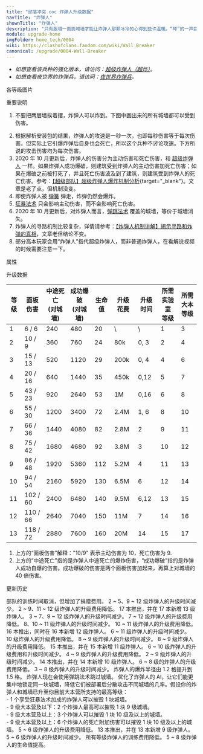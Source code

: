 ```yaml
---
title: "部落冲突 coc 炸弹人升级数据"
navTitle: "炸弹人"
shownTitle: "炸弹人"
description: "只有轰塌一面面城墙才能让炸弹人那颗冰冷的心得到些许温暖。“砰”的一声巨响，他们为您的地面部队开道！"
module: upgrade-home
imgFolder: home_tech/0004
wiki: https://clashofclans.fandom.com/wiki/Wall_Breaker
canonical: /upgrade/0004-Wall-Breaker
---
```


- *如想查看该兵种的强化版本，请访问：[超级炸弹人（超炸）](/upgrade/0603-Super-Wall-Breaker)。*
- *如想查看夜世界的炸弹兵，请访问：[夜世界炸弹兵](/upgrade/1004-Bomber)。*

<UnitInfo :folder="$frontmatter.imgFolder" imgSrc="Wall_Breaker_info.png" :imgAlt="$frontmatter.navTitle" :description="$frontmatter.description" />

<SmallTitle>各等级图片</SmallTitle>

<Panel>
    <UnitImgGroup :folder="$frontmatter.imgFolder">
        <UnitImg imgTitle="1 - 2 级" imgSrc="Wall_Breaker1.png" />
        <UnitImg imgTitle="3 - 4 级" imgSrc="Wall_Breaker3.png" />
        <UnitImg imgTitle="5 级" imgSrc="Wall_Breaker5.png" />
        <UnitImg imgTitle="6 级" imgSrc="Wall_Breaker6.png" />
        <UnitImg imgTitle="7 - 9 级" imgSrc="Wall_Breaker7.png" />
        <UnitImg imgTitle="10 级" imgSrc="Wall_Breaker10.png" />
        <UnitImg imgTitle="11 级" imgSrc="Wall_Breaker11.png" />
        <UnitImg imgTitle="12 级" imgSrc="Wall_Breaker12.png" />
        <UnitImg imgTitle="13 级" imgSrc="Wall_Breaker13.png" imgHd="Wall_Breaker13.png" />
    </UnitImgGroup>
</Panel>

<SmallTitle>重要说明</SmallTitle>

1. 不要把两层墙挨着摆，炸弹人可以炸到。下图中画出来的所有城墙都可以受到伤害。

<Pic src="/upgrade/description/Breaking_Walls_2.jpg" caption="炸弹人的伤害范围" :lazyLoading="false" maxWidth="10rem" width="284" height="228" />

2. 根据解析安装包的结果，炸弹人的攻速是一秒一次，也即每秒伤害等于每次伤害。但实际上它引爆炸弹后自身也会死亡，所以这个兵种不讨论攻速。下方所说的攻击伤害均为每次伤害。
3. 2020 年 10 月更新后，炸弹人的伤害分为主动伤害和死亡伤害，和 [超级炸弹人](/upgrade/0603-Super-Wall-Breaker) 一样。如果炸弹人成功爆破，则建筑受到炸弹人的主动伤害加死亡伤害；如果在爆破之前被打死了，并且死亡伤害波及到了建筑，则建筑受到炸弹人的死亡伤害。参考：[【超级部队】超级炸弹人爆炸机制分析](/p/1279){target="_blank"}。文章是老了点，但机制没变。
4. 即使炸弹人被 [弹簧](/upgrade/0381-Spring-Trap) 弹走，炸弹仍然会爆炸。
5. [狂暴法术](/upgrade/0102-Rage-Spell) 只会影响主动伤害，而不会影响死亡伤害。
6. 2020 年 10 月更新后，对炸弹人而言，[弹跳法术](/upgrade/0103-Jump-Spell) 覆盖的城墙，等价于城墙消失。
7. 炸弹人的寻路机制比较复杂，详情请参考：[【炸弹人机制讲解】揭示寻路和炸弹的真相](/p/1957)，文章老但结论不变。
8. 部分高本玩家会用“炸弹人”指代超级炸弹人，而非普通炸弹人，在看解说视频的时候需要注意一下。

<SmallTitle>属性</SmallTitle>

<UnitProperties>
    <UnitProperty pKey="攻击偏好" pValue="城墙 (40 倍伤害)" />
    <UnitProperty pKey="伤害类型" pValue="范围伤害 (仅地面)" />
    <UnitProperty pKey="占据人口" pValue="2" />
    <UnitProperty pKey="移动速度" pValue="3 格/秒" />
    <UnitProperty pKey="到达目标后的停顿时间" pValue="1 秒" />
    <UnitProperty pKey="攻击距离" pValue="0.5 格" />
    <UnitProperty pKey="主动伤害爆炸半径" pValue="0.8 格" />
    <UnitProperty pKey="死亡伤害爆炸半径" pValue="1.5 格" />
    <UnitProperty pKey="所需训练营等级" pValue="5" />
    <UnitProperty pKey="所需大本等级" pValue="3" />
    <UnitProperty pKey="训练时间" pValue="无" trainingSystem="2025" />
    <UnitProperty pKey="捐赠费用" pValue="1,1,3000,Elixir" :isDonationCost="true" />
</UnitProperties>

<SmallTitle>升级数据</SmallTitle>

<script setup>
const tableExtraInfo = [
    {
        "column": 5,
        "type": "cost",
        "gpClass": "research",
        "icon": "Elixir"
    },
    {
        "column": 6,
        "type": "time",
        "gpClass": "research"
    }
];
</script>

<UnitTable :tableExtraInfo="tableExtraInfo">

| 等级 |  面板伤害 | 中途死亡<br>(对城墙)|成功爆破<br>(对城墙) | 生命值 | 升级花费 | 升级时间 |所需实验室<br>等级|所需<br>大本等级|
|  --- | -------- |         ---        |        ---        |   ---  |    ---  |    ---   |       ---      |      ---      |
|   1  |   6 / 6  |         240        |         480       |    20  |   \     |     \    |        1       |       3       |
|   2  |  10 / 9  |         360        |         760       |    24  |    80k  |   0, 3   |        2       |       4       |
|   3  |  15 / 13 |         520        |        1120       |    29  |   200k  |   0, 4   |        4       |       6       |
|   4  |  20 / 16 |         640        |        1440       |    35  |   450k  |   0,12   |        5       |       7       |
|   5  |  43 / 23 |         920        |        2640       |    53  |     1M  |   0,16   |        6       |       8       |
|   6  |  55 / 30 |         1200       |        3400       |    72  |   2.4M  |   1, 6   |        8       |      10       |
|   7  |  66 / 36 |         1440       |        4080       |    82  |   2.8M  |   2      |        9       |      11       |
|   8  |  75 / 42 |         1680       |        4680       |    92  |   3.8M  |   3      |       10       |      12       |
|   9  |  86 / 48 |         1920       |        5360       |   112  |   5.2M  |   4      |       11       |      13       |
|  10  |  94 / 54 |         2160       |        5920       |   130  |   6.5M  |   6      |       12       |      14       |
|  11  | 102 / 60 |         2400       |        6480       |   140  |   9.5M  |   6,12   |       13       |      15       |
|  12  | 110 / 66 |         2640       |        7040       |   150  |    11M  |   7      |       14       |      16       |
|  13  | 118 / 72 |         2880       |        7600       |   160  |    20M  |  14      |       15       |      17       |
</UnitTable>

1. 上方的“面板伤害”解释："10/9" 表示主动伤害为 10，死亡伤害为 9.
2. 上方的“中途死亡”指的是炸弹人中途死亡的爆炸伤害，“成功爆破”指的是炸弹人成功自爆的伤害。成功爆破的伤害是两个面板伤害加起来，再算上对城墙的 40 倍伤害。

<SmallTitle>更新历史</SmallTitle>

<Timeline>
    <TimelineItem date="2025/03/27">
        <TimelineRow>部队的训练时间取消，但增加了捐赠费用。</TimelineRow>
    </TimelineItem>
    <TimelineItem date="2025/03/24">
        <TimelineRow>2 ~ 5、9 ~ 12 级炸弹人的升级时间减少。</TimelineRow>
        <TimelineRow>2 ~ 9、11 ~ 12 级炸弹人的升级费用降低。</TimelineRow>
    </TimelineItem>
    <TimelineItem date="2024/11/25">
        <TimelineRow>17 本推出，并在 17 本新增 13 级炸弹人。</TimelineRow>
        <TimelineRow>3 ~ 7、9 ~ 12 级炸弹人的升级时间减少。</TimelineRow>
        <TimelineRow>7 ~ 12 级炸弹人的升级费用降低。</TimelineRow>
    </TimelineItem>
    <TimelineItem date="2024/06/18">
        <TimelineRow>8、10 ~ 11 级炸弹人的升级时间减少。</TimelineRow>
        <TimelineRow>10 ~ 11 级炸弹人的升级费用降低。</TimelineRow>
    </TimelineItem>
    <TimelineItem date="2023/12/12">
        <TimelineRow>16 本推出，同时在 16 本新增 12 级炸弹人。</TimelineRow>
        <TimelineRow>6 ~ 11 级炸弹人的升级时间减少。</TimelineRow>
        <TimelineRow>10 级炸弹人的升级费用降低。</TimelineRow>
    </TimelineItem>
    <TimelineItem date="2023/06/12">
        <TimelineRow>8 ~ 9 级炸弹人的升级时间减少。</TimelineRow>
        <TimelineRow>8 ~ 9 级炸弹人的升级费用降低。</TimelineRow>
    </TimelineItem>
    <TimelineItem date="2022/10/10">
        <TimelineRow>15 本推出，并在 15 本新增 11 级炸弹人。</TimelineRow>
        <TimelineRow>6 ~ 10 级炸弹人的升级费用和升级时间减少。</TimelineRow>
    </TimelineItem>
    <TimelineItem date="2021/12/09">
        <TimelineRow>4 ~ 9 级炸弹人的升级费用降低。</TimelineRow>
        <TimelineRow>2 ~ 9 级炸弹人的升级时间减少。</TimelineRow>
    </TimelineItem>
    <TimelineItem date="2021/04/12">
        <TimelineRow>14 本推出，并在 14 本新增 10 级炸弹人。</TimelineRow>
        <TimelineRow>6 ~ 8 级的炸弹人的升级费用降低。</TimelineRow>
        <TimelineRow>3 ~ 8 级炸弹人的升级时间减少。</TimelineRow>
    </TimelineItem>
    <TimelineItem date="2020/10/23">
        <TimelineRow>炸弹人的爆炸半径由 1.2 格提升到 1.5 格。</TimelineRow>
    </TimelineItem>
    <TimelineItem date="2020/10/12">
        <TimelineRow>炸弹人现在会使用弹跳法术跳过城墙。</TimelineRow>
        <TimelineRow>优化了炸弹人的 AI，让它们能更集中地锁定同一块城墙，降低它们被部署后分散攻击不同城墙的几率。假设你的炸弹人和城墙已升至你目前大本营所支持的最高等级：<br>
        - 1 个享受狂暴法术加成的炸弹人可以摧毁 1 块城墙。<br>
        - 9 级大本营及以下：2 个炸弹人最高可以摧毁 1 块 9 级城墙。<br>
        - 9 级大本营及以上：3 个炸弹人可以摧毁 1 块 10 级及以上的城墙。<br>
        - 9 级大本营及以上：6 个炸弹人的死亡附加伤害可以摧毁 1 块 10 级及以上的城墙。</TimelineRow>
    </TimelineItem>
    <TimelineItem date="2020-03-30">
        <TimelineRow>5 ~ 6 级炸弹人的升级费用降低。</TimelineRow>
    </TimelineItem>
    <TimelineItem date="2019-12-09">
        <TimelineRow>13 本推出，并在 13 本新增 9 级炸弹人。</TimelineRow>
    </TimelineItem>
    <TimelineItem date="2019-04-02">
        <TimelineRow>5 ~ 6 级炸弹人的升级时间减少。</TimelineRow>
        <TimelineRow>所有等级炸弹人的训练费用降低。</TimelineRow>
        <TimelineRow>5 ~ 8 级炸弹人的生命值提高。</TimelineRow>
    </TimelineItem>
    <TimelineItem :historyBottom="true" />
</Timeline>